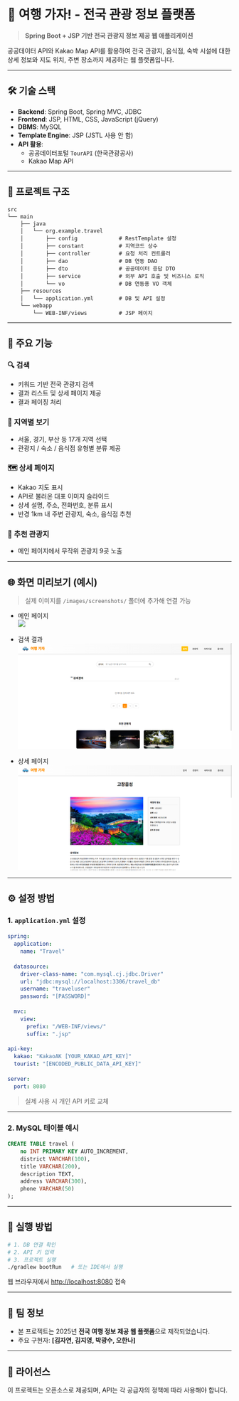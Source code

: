 # 🧭 여행 가자! - 전국 관광 정보 플랫폼

> **Spring Boot + JSP 기반 전국 관광지 정보 제공 웹 애플리케이션**

공공데이터 API와 Kakao Map API를 활용하여 전국 관광지, 음식점, 숙박 시설에 대한 상세 정보와 지도 위치, 주변 장소까지 제공하는 웹 플랫폼입니다.

---

## 🛠 기술 스택

- **Backend**: Spring Boot, Spring MVC, JDBC
- **Frontend**: JSP, HTML, CSS, JavaScript (jQuery)
- **DBMS**: MySQL
- **Template Engine**: JSP (JSTL 사용 안 함)
- **API 활용**:
  - 공공데이터포털 `TourAPI` (한국관광공사)
  - Kakao Map API

---

## 📂 프로젝트 구조

```
src
└── main
    ├── java
    │   └── org.example.travel
    │       ├── config             # RestTemplate 설정
    │       ├── constant           # 지역코드 상수
    │       ├── controller         # 요청 처리 컨트롤러
    │       ├── dao                # DB 연동 DAO
    │       ├── dto                # 공공데이터 응답 DTO
    │       ├── service            # 외부 API 호출 및 비즈니스 로직
    │       └── vo                 # DB 연동용 VO 객체
    ├── resources
    │   └── application.yml        # DB 및 API 설정
    └── webapp
        └── WEB-INF/views          # JSP 페이지
```

---

## 📌 주요 기능

### 🔍 검색
- 키워드 기반 전국 관광지 검색
- 결과 리스트 및 상세 페이지 제공
- 결과 페이징 처리

### 📍 지역별 보기
- 서울, 경기, 부산 등 17개 지역 선택
- 관광지 / 숙소 / 음식점 유형별 분류 제공

### 🗺 상세 페이지
- Kakao 지도 표시
- API로 불러온 대표 이미지 슬라이드
- 상세 설명, 주소, 전화번호, 분류 표시
- 반경 1km 내 주변 관광지, 숙소, 음식점 추천

### 🎯 추천 관광지
- 메인 페이지에서 무작위 관광지 9곳 노출

---

## 🌐 화면 미리보기 (예시)

> 실제 이미지를 `/images/screenshots/` 폴더에 추가해 연결 가능

- 메인 페이지  
  ![](./images/screenshots/main.png)

- 검색 결과  
  ![](./images/screenshots/search.png)

- 상세 페이지  
  ![](./images/screenshots/detail.png)

---

## ⚙️ 설정 방법

### 1. `application.yml` 설정

```yaml
spring:
  application:
    name: "Travel"

  datasource:
    driver-class-name: "com.mysql.cj.jdbc.Driver"
    url: "jdbc:mysql://localhost:3306/travel_db"
    username: "traveluser"
    password: "[PASSWORD]"

  mvc:
    view:
      prefix: "/WEB-INF/views/"
      suffix: ".jsp"

api-key:
  kakao: "KakaoAK [YOUR_KAKAO_API_KEY]"
  tourist: "[ENCODED_PUBLIC_DATA_API_KEY]"

server:
  port: 8080
```

> 실제 사용 시 개인 API 키로 교체

---

### 2. MySQL 테이블 예시

```sql
CREATE TABLE travel (
    no INT PRIMARY KEY AUTO_INCREMENT,
    district VARCHAR(100),
    title VARCHAR(200),
    description TEXT,
    address VARCHAR(300),
    phone VARCHAR(50)
);
```

---

## 🚀 실행 방법

```bash
# 1. DB 연결 확인
# 2. API 키 입력
# 3. 프로젝트 실행
./gradlew bootRun   # 또는 IDE에서 실행
```

웹 브라우저에서 [http://localhost:8080](http://localhost:8080) 접속

---

## 🙌 팀 정보

- 본 프로젝트는 2025년 **전국 여행 정보 제공 웹 플랫폼**으로 제작되었습니다.
- 주요 구현자: **[김자연, 김지영, 박광수, 오한나]**

---

## 📄 라이선스

이 프로젝트는 오픈소스로 제공되며, API는 각 공급자의 정책에 따라 사용해야 합니다.
